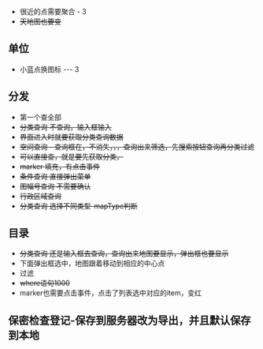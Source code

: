 * 很近的点需要聚合 - 3
* ~~天地图也要变~~

## 单位

* 小蓝点换图标 --- 3


## 分发

* 第一个查全部
* ~~分类查询 不查询，输入框输入~~
* ~~界面进入时就要获取分类查询数据~~
* ~~空间查询 - 查询框在，不消失，，，查询出来筛选，先搜索按钮查询再分类过滤~~
 * ~~可以直接查，就是要先获取分类，~~
 * ~~marker 填充，有点击事件~~
* ~~条件查询 直接弹出菜单~~
* ~~图幅号查询 不需要确认~~
* ~~行政区域查询~~
* ~~分类查询 选择不同类型-mapType判断~~

## 目录

* ~~分类查询 还是输入框去查询，查询出来地图要显示，弹出框也要显示~~
* 下面弹出框选中，地图跟着移动到相应的中心点
* 过滤
* ~~where语句1000~~
* marker也需要点击事件，点击了列表选中对应的item，变红

## 保密检查登记-保存到服务器改为导出，并且默认保存到本地
